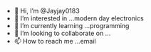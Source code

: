 - 👋 Hi, I’m @Jayjay0183
- 👀 I’m interested in ...modern day electronics 
- 🌱 I’m currently learning ...programming 
- 💞️ I’m looking to collaborate on ...
- 📫 How to reach me ...email 

<!---
Jayjay0183/Jayjay0183 is a ✨ special ✨ repository because its `README.md` (this file) appears on your GitHub profile.
You can click the Preview link to take a look at your changes.
--->
